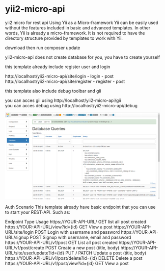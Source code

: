 # yii2-micro-api
yii2 micro for rest api
Using Yii as a Micro-framework
Yii can be easily used without the features included in basic and advanced templates. 
In other words, Yii is already a micro-framework. It is not required to have the directory structure provided by templates to work with Yii.<br>

download then run composer update<br>

yii2-micro-api does not create database for you, you have to create yourself<br>

this template already include register user and login

http://localhost/yii2-micro-api/site/login - login - post <br>
http://localhost/yii2-micro-api/site/register - register - post

this template also include debug toolbar and gii 

you can acces gii using http://localhost/yii2-micro-api/gii <br>
you can acces debug using http://localhost/yii2-micro-api/debug

![alt text](./toolbar.png)

Auth Scenario
This template already have basic endpoint that you can use to start your REST-API. Such as:

Endpoint	Type	Usage
https://YOUR-API-URL/	            GET	list all post created
https://YOUR-API-URL/view?id={id}	GET	View a post
https://YOUR-API-URL/site/login	    POST	Login with username and password
https://YOUR-API-URL/signup	        POST	Signup with username, email and password
https://YOUR-API-URL/v1/post	    GET	List all post created
https://YOUR-API-URL/v1/post/create	POST	Create a new post (title, body)
https://YOUR-API-URL/site/user/update?id={id}	PUT / PATCH	Update a post (title, body)
https://YOUR-API-URL/v1/post/delete?id={id}	DELETE	Delete a post
https://YOUR-API-URL/v1/post/view?id={id}	GET	View a post


